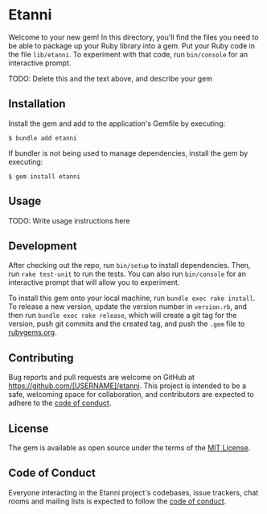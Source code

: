 # Etanni

Welcome to your new gem! In this directory, you'll find the files you need to be able to package up your Ruby library into a gem. Put your Ruby code in the file `lib/etanni`. To experiment with that code, run `bin/console` for an interactive prompt.

TODO: Delete this and the text above, and describe your gem

## Installation

Install the gem and add to the application's Gemfile by executing:

    $ bundle add etanni

If bundler is not being used to manage dependencies, install the gem by executing:

    $ gem install etanni

## Usage

TODO: Write usage instructions here

## Development

After checking out the repo, run `bin/setup` to install dependencies. Then, run `rake test-unit` to run the tests. You can also run `bin/console` for an interactive prompt that will allow you to experiment.

To install this gem onto your local machine, run `bundle exec rake install`. To release a new version, update the version number in `version.rb`, and then run `bundle exec rake release`, which will create a git tag for the version, push git commits and the created tag, and push the `.gem` file to [rubygems.org](https://rubygems.org).

## Contributing

Bug reports and pull requests are welcome on GitHub at https://github.com/[USERNAME]/etanni. This project is intended to be a safe, welcoming space for collaboration, and contributors are expected to adhere to the [code of conduct](https://github.com/[USERNAME]/etanni/blob/master/CODE_OF_CONDUCT.md).

## License

The gem is available as open source under the terms of the [MIT License](https://opensource.org/licenses/MIT).

## Code of Conduct

Everyone interacting in the Etanni project's codebases, issue trackers, chat rooms and mailing lists is expected to follow the [code of conduct](https://github.com/[USERNAME]/etanni/blob/master/CODE_OF_CONDUCT.md).
